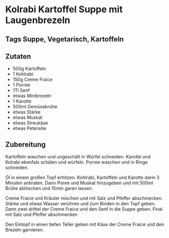 # Kolrabi Kartoffel Suppe mit Laugenbrezeln

## Tags Suppe, Vegetarisch, Kartoffeln

## Zutaten

- 500g Kartoffeln
- 1 Kohlrabi
- 150g Creme Fraice
- 1 Porree
- 1Tl Senf
- etwas Minibrezeln
- 1 Karotte
- 500ml Gemüsebrühe
- etwas Stärke
- etwas Muskat
- etwas Streukäse
- etwas Petersilie

## Zubereitung

Kartoffeln waschen und ungeschält in Würfel schneiden.
Karotte und Kolrabi ebenfals schälen und würfeln.
Porree waschen und in Ringe schneiden.

Öl in einem großen Topf erhitzen. Kohlrabi, Kartoffeln und Karotte darin 3 Minuten anbraten.
Dann Poree und Muskat hinzugeben und mit 500ml Brühe ablöschen und 15min garen lassen.

Creme Fraice und Kräuter mischen und mit Salz und Pfeffer abschmecken.
Stärke und etwas Wasser verühren und zum Binden in den Topf geben.
Dann zwei drittel der Creme Fraice und den Senf in die Suppe geben.
Final mit Salz und Pfeffer abschmecken

Den Eintopf in einen tiefen Teller geben mit Käse der Creme Fraice und den Brezeln garnieren.
